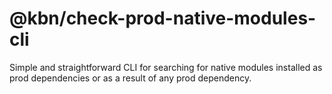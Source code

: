 # @kbn/check-prod-native-modules-cli

Simple and straightforward CLI for searching for native modules installed as prod dependencies or as a result of any prod dependency.